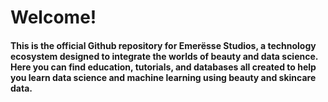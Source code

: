 # Welcome!
#### This is the official Github repository for Emerësse Studios, a technology ecosystem designed to integrate the worlds of beauty and data science. Here you can find education, tutorials, and databases all created to help you learn data science and machine learning using beauty and skincare data.

